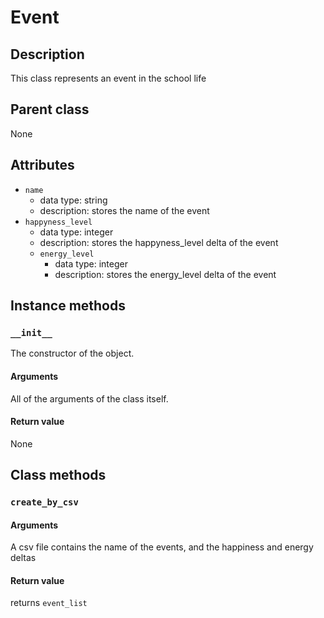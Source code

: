 # Event

## Description
This class represents an event in the school life

## Parent class
None

## Attributes

* ```name```
  * data type: string
  * description: stores the name of the event
* ```happyness_level```
  * data type: integer
  * description: stores the happyness_level delta of the event
  * ```energy_level```
    * data type: integer
    * description: stores the energy_level delta of the event

## Instance methods

### ```__init__```
The constructor of the object.

#### Arguments

All of the arguments of the class itself.

#### Return value
None

## Class methods

### ```create_by_csv```

#### Arguments

A csv file contains the name of the events, and the happiness and energy deltas

#### Return value

returns ```event_list```
